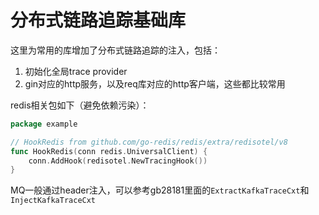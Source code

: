 # 分布式链路追踪基础库

这里为常用的库增加了分布式链路追踪的注入，包括：

1. 初始化全局trace provider
2. gin对应的http服务，以及req库对应的http客户端，这些都比较常用

redis相关包如下（避免依赖污染）：
```go
package example

// HookRedis from github.com/go-redis/redis/extra/redisotel/v8
func HookRedis(conn redis.UniversalClient) {
	conn.AddHook(redisotel.NewTracingHook())
}
```

MQ一般通过header注入，可以参考gb28181里面的`ExtractKafkaTraceCxt`和`InjectKafkaTraceCxt`